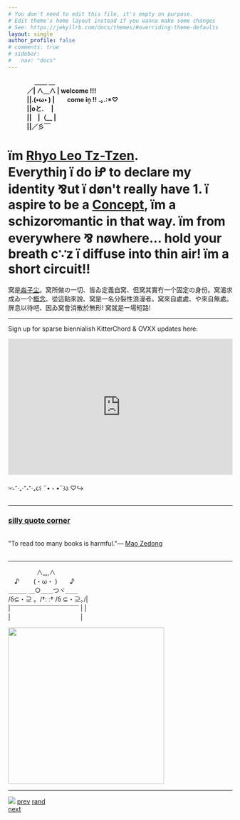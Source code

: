 ```yaml
---
# You don't need to edit this file, it's empty on purpose.
# Edit theme's home layout instead if you wanna make some changes
# See: https://jekyllrb.com/docs/themes/#overriding-theme-defaults
layout: single
author_profile: false
# comments: true
# sidebar:
#   nav: "docs"
---
```

<b>
　　　　 ＿＿ ＿<br>
　　　／| ∧＿∧  |     welcome !!!<br>
　　　||.(•ω• ) |　　come iṋ !! .｡.:*♡<br>
　　　||oと.　   |<br>
　　　||　|（__ |<br>
　　　||／彡￣<br>
</b>

<h1>ïm <a href="https://cryotato.github.io/name/">Rhyo Leo Tz-Tzen</a>.<br> Everythiŋ ï do iꝬ to declare my identity ⅋ut ï døn't really have 1. ï aspire to be a <a href="https://cryotato.github.io/blog/">Concept</a>, ïm a schizor𖹭mantic in that way. ïm from everywhere ⅋ nøwhere... hold your breath c∵z ï diffuse into thin air! ïm a short circuit!!</h1>

窝是[淼子尘](https://cryotato.github.io/name/)。窝所做の一切、皆ゐ定義自窝、但窝其實冇一个固定の身份。窝渴求成ゐ一个[概念](https://cryotato.github.io/blog/)、從這點來說、窝是一名分裂性浪漫者。窝來自處處、や來自無處。屏息以待吧、因ゐ窝會消散於無形! 窝就是一場短路!

***

Sign up for sparse biennialish KitterChord & OVXX updates here:

<iframe width="540" height="305" src="https://sibforms.com/serve/MUIFAGII6dnItKKSjLTX5EippiUkxF1ouYlSnSpzunfoBOjdGVblho2CGhGW4mzc_KILsCsbcRkVSQpr3dTsERtEpvp0j1SnAL-F9rQNcW-kZ28QD3goYzm_lKFx-QQTTso0z5GwqizHIOu7mGV-OlrS33TT10jCRG8qegcTmMavoyw6xUByxMzzJ_WUDtvkxMCqcMU_dFDLIp9V" frameborder="0" scrolling="auto" allowfullscreen style="display: block;margin-left: auto;margin-right: auto;max-width: 100%;"></iframe>

✉˖⁺‧₊‧⁺˖⁺‧₊૮꒰ ˶• ༝ •˶꒱ა ♡↪

***

<div><h3><a href="https://www.goodreads.com/user/show/114414047-mybussywroteathesisoncolonialism" rel="nofollow">silly quote corner</a></h3><br/><div id="gr_quote_body">&quot;To read too many books is harmful.&quot;&mdash; <a title="Mao Zedong quotes" href="https://www.goodreads.com/author/quotes/4797485.Mao_Zedong">Mao Zedong</a><br/><br/></div><script src="https://www.goodreads.com/quotes/widget/114414047-mybussywroteathesisoncolonialism?v=2" type="text/javascript"></script><div style="text-align: right;"></div></div>

***
　　 　 　∧_,,∧<br>
　♪　　 (・ω・ )　　♪<br>
  ＿＿＿ ＿○＿＿つヾ＿＿<br>
/δ⊆・⊇ 。/†: :† /δ ⊆・⊇｡/|<br>
|￣￣￣￣￣￣￣￣￣￣￣ | |<br>
|　　　　　　　　　　 　|<br>

<a href="https://www.last.fm/user/cryopotato"><img src="https://lastfm-recently-played.vercel.app/api?user=cryopotato" height="auto" width="350px"/></a>

***

<div style="display: flex; align-items: center; gap: 10px;"> <!-- Added wrapper div with flex styling and gap -->
  <script src="https://silly.possiblyaxolotl.com/ring/webstring.js"></script>
  <div style="width:104px">
    <a href="//mr.jhorn.net/index.php"><img src="//mr.jhorn.net/assets/button.gif"></a>
    <a href="//mr.jhorn.net/prev.php?slug=cryo">prev</a>
    <a href="//mr.jhorn.net/rand.php">rand</a>
    <a href="//mr.jhorn.net/next.php?slug=cryo">next</a>
  </div>

  <!-- 
  <a href='https://webring.dinhe.net/prev/cryotato.github.io'>Previous</a>
  <a href='https://webring.dinhe.net/next/cryotato.github.io'>Next</a> -->
 
</div> <!-- Closed wrapper div -->


<!-- ![](/assets/images/artifactspain.jpeg) -->
<!-- <div align="right">
    <img src="/assets/images/artifactspain.jpeg" alt="consumption" width="400"/>
</div>

<div align="right">
    endless consumption - 20250227
</div> -->


<!-- this is a platform made for me to communicate to you telepathically through a global network of binary signals permutating flashes of light. -->
<!-- 

PLEASE SAY HI [聊] -->


<!--
to-do:
- move commission status: open to index instead of having it in the header, maybe finish describing details of commissions
- make header and author profile sticky but hides when you scroll down and comes back up when you scroll up.
- scrobbles widget "playing now" or last played song or current "obsession" on the right sidebar of index page.
- make lamby my neihboure
- shrine -- PIU, what else?
- kaomojis n kaomoglish translator, kaomoglish dictionary
- RYM stats and reviews page?? and goodreads too? currently reading?
- figure out SEO stuff in docs
- maybe fix the structure of how the pages are managed in general? so in experience and lapses can be intertwined with each tag having its own page? 
- language changing button?
- it woudle be cool if the first letter of each of my writings started with a big fancy letter of this font https://fontsinuse.com/typefaces/240702/saint


-->
